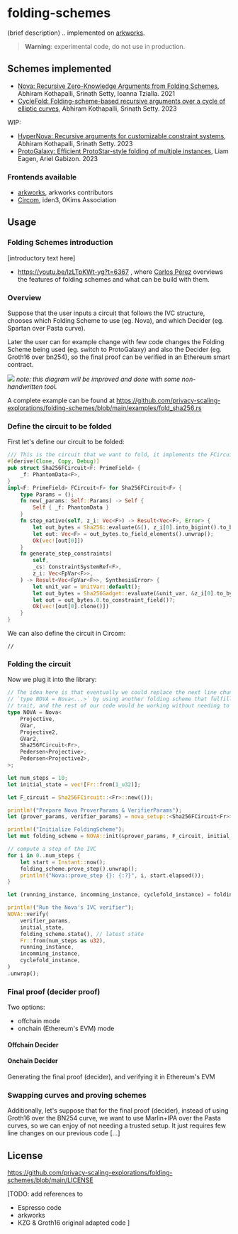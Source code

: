 # folding-schemes
(brief description) .. implemented on [arkworks](https://github.com/arkworks-rs).

> **Warning**: experimental code, do not use in production.

## Schemes implemented
- [Nova: Recursive Zero-Knowledge Arguments from Folding Schemes](https://eprint.iacr.org/2021/370.pdf), Abhiram Kothapalli, Srinath Setty, Ioanna Tzialla. 2021
- [CycleFold: Folding-scheme-based recursive arguments over a cycle of elliptic curves](https://eprint.iacr.org/2023/1192.pdf), Abhiram Kothapalli, Srinath Setty. 2023

WIP:
- [HyperNova: Recursive arguments for customizable constraint systems](https://eprint.iacr.org/2023/573.pdf), Abhiram Kothapalli, Srinath Setty. 2023
- [ProtoGalaxy: Efficient ProtoStar-style folding of multiple instances](https://eprint.iacr.org/2023/1106.pdf), Liam Eagen, Ariel Gabizon. 2023

### Frontends available
- [arkworks](https://github.com/arkworks-rs), arkworks contributors
- [Circom](https://github.com/iden3/circom), iden3, 0Kims Association

## Usage

### Folding Schemes introduction
[introductory text here]

- https://youtu.be/IzLTpKWt-yg?t=6367 , where [Carlos Pérez](https://twitter.com/CPerezz19) overviews the features of folding schemes and what can be build with them.

### Overview
Suppose that the user inputs a circuit that follows the IVC structure, chooses which Folding Scheme to use (eg. Nova), and which Decider (eg. Spartan over Pasta curve).

Later the user can for example change with few code changes the Folding Scheme being used (eg. switch to ProtoGalaxy) and also the Decider (eg. Groth16 over bn254), so the final proof can be verified in an Ethereum smart contract.

![](https://hackmd.io/_uploads/H1r7z9I32.png)
*note: this diagram will be improved and done with some non-handwritten tool.*

A complete example can be found at https://github.com/privacy-scaling-explorations/folding-schemes/blob/main/examples/fold_sha256.rs

### Define the circuit to be folded
First let's define our circuit to be folded:
```rust
/// This is the circuit that we want to fold, it implements the FCircuit trait
#[derive(Clone, Copy, Debug)]
pub struct Sha256FCircuit<F: PrimeField> {
    _f: PhantomData<F>,
}
impl<F: PrimeField> FCircuit<F> for Sha256FCircuit<F> {
    type Params = ();
    fn new(_params: Self::Params) -> Self {
        Self { _f: PhantomData }
    }
    fn step_native(self, z_i: Vec<F>) -> Result<Vec<F>, Error> {
        let out_bytes = Sha256::evaluate(&(), z_i[0].into_bigint().to_bytes_le()).unwrap();
        let out: Vec<F> = out_bytes.to_field_elements().unwrap();
        Ok(vec![out[0]])
    }
    fn generate_step_constraints(
        self,
        _cs: ConstraintSystemRef<F>,
        z_i: Vec<FpVar<F>>,
    ) -> Result<Vec<FpVar<F>>, SynthesisError> {
        let unit_var = UnitVar::default();
        let out_bytes = Sha256Gadget::evaluate(&unit_var, &z_i[0].to_bytes()?)?;
        let out = out_bytes.0.to_constraint_field()?;
        Ok(vec![out[0].clone()])
    }
}
```

We can also define the circuit in Circom:
```circom
//
```

### Folding the circuit
Now we plug it into the library:
```rust
// The idea here is that eventually we could replace the next line chunk that defines the
// `type NOVA = Nova<...>` by using another folding scheme that fulfills the `FoldingScheme`
// trait, and the rest of our code would be working without needing to be updated.
type NOVA = Nova<
    Projective,
    GVar,
    Projective2,
    GVar2,
    Sha256FCircuit<Fr>,
    Pedersen<Projective>,
    Pedersen<Projective2>,
>;

let num_steps = 10;
let initial_state = vec![Fr::from(1_u32)];

let F_circuit = Sha256FCircuit::<Fr>::new(());

println!("Prepare Nova ProverParams & VerifierParams");
let (prover_params, verifier_params) = nova_setup::<Sha256FCircuit<Fr>>(F_circuit);

println!("Initialize FoldingScheme");
let mut folding_scheme = NOVA::init(&prover_params, F_circuit, initial_state.clone()).unwrap();

// compute a step of the IVC
for i in 0..num_steps {
    let start = Instant::now();
    folding_scheme.prove_step().unwrap();
    println!("Nova::prove_step {}: {:?}", i, start.elapsed());
}

let (running_instance, incomming_instance, cyclefold_instance) = folding_scheme.instances();

println!("Run the Nova's IVC verifier");
NOVA::verify(
    verifier_params,
    initial_state,
    folding_scheme.state(), // latest state
    Fr::from(num_steps as u32),
    running_instance,
    incomming_instance,
    cyclefold_instance,
)
.unwrap();
```

### Final proof (decider proof)
Two options:
- offchain mode
- onchain (Ethereum's EVM) mode

#### Offchain Decider

#### Onchain Decider
Generating the final proof (decider), and verifying it in Ethereum's EVM

### Swapping curves and proving schemes
Additionally, let's suppose that for the final proof (decider), instead of using Groth16 over the BN254 curve, we want to use Marlin+IPA over the Pasta curves, so we can enjoy of not needing a trusted setup.
It just requires few line changes on our previous code [...]


## License
https://github.com/privacy-scaling-explorations/folding-schemes/blob/main/LICENSE

[TODO: add references to
- Espresso code
- arkworks
- KZG & Groth16 original adapted code
]
